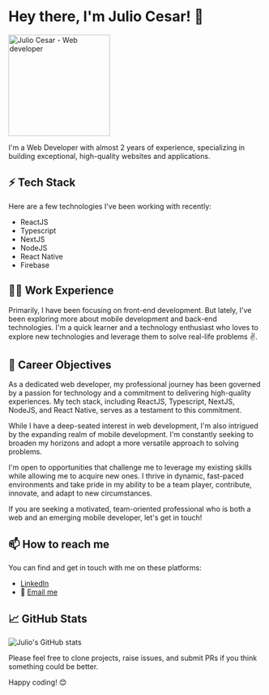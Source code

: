 # Hey there, I'm Julio Cesar! 👋

<img src="https://github.com/JulioCesarTeixeira.png" alt="Julio Cesar - Web developer" width="200" height="200">

I'm a Web Developer with almost 2 years of experience, specializing in building exceptional, high-quality websites and applications.

## ⚡ Tech Stack

Here are a few technologies I've been working with recently:

* ReactJS
* Typescript
* NextJS
* NodeJS
* React Native
* Firebase

## 👨‍💻 Work Experience

Primarily, I have been focusing on front-end development. But lately, I've been exploring more about mobile development and back-end technologies. I'm a quick learner and a technology enthusiast who loves to explore new technologies and leverage them to solve real-life problems ✌️.

## 👀 Career Objectives

As a dedicated web developer, my professional journey has been governed by a passion for technology and a commitment to delivering high-quality experiences. My tech stack, including ReactJS, Typescript, NextJS, NodeJS, and React Native, serves as a testament to this commitment. 

While I have a deep-seated interest in web development, I'm also intrigued by the expanding realm of mobile development. I'm constantly seeking to broaden my horizons and adopt a more versatile approach to solving problems.

I'm open to opportunities that challenge me to leverage my existing skills while allowing me to acquire new ones. I thrive in dynamic, fast-paced environments and take pride in my ability to be a team player, contribute, innovate, and adapt to new circumstances. 

If you are seeking a motivated, team-oriented professional who is both a web and an emerging mobile developer, let's get in touch!


## 📫 How to reach me

You can find and get in touch with me on these platforms:

* [LinkedIn](https://www.linkedin.com/in/julio-cesar-dias-teixeira/)
* 📧 [Email me](mailto:juliocesarteixeira1992@gmail.com)

## 📈 GitHub Stats

![Julio's GitHub stats](https://github-readme-stats.vercel.app/api?username=JulioCesarTeixeira&show_icons=true&theme=radical)


Please feel free to clone projects, raise issues, and submit PRs if you think something could be better.

Happy coding! 😊
